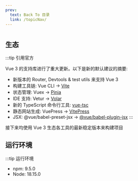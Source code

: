 ```yaml
---
prev:
  text: Back To 目录
  link: /topicNav/
---
```


#

## 生态

:::tip 引用官方

Vue 3 的支持库进行了重大更新。以下是新的默认建议的摘要:

- 新版本的 Router, Devtools & test utils 来支持 Vue 3
- 构建工具链: Vue CLI -> [Vite](https://cn.vitejs.dev/)
- 状态管理: Vuex -> [Pinia](https://pinia.vuejs.org/zh/index.html)
- IDE 支持: Vetur -> [Volar](https://marketplace.visualstudio.com/items?itemName=vue.volar)
- 新的 TypeScript 命令行工具: [vue-tsc](https://github.com/vuejs/language-tools/tree/master/packages)
- 静态网站生成: VuePress -> [VitePress](https://vitepress.dev/)
- JSX: @vue/babel-preset-jsx -> [@vue/babel-plugin-jsx](https://github.com/vuejs/babel-plugin-jsx)
  :::

接下来均使用 Vue 3 生态各工具的最新稳定版本来构建项目

## 运行环境

:::tip 运行环境

- npm: 9.5.0
- Node: 18.15.0
